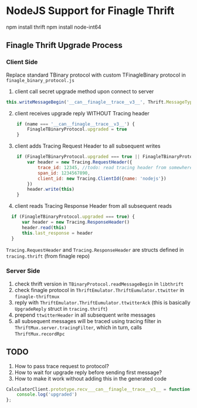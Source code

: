 # NodeJS Support for Finagle Thrift

npm install thrift
npm install node-int64

## Finagle Thrift Upgrade Process

### Client Side

Replace standard TBinary protocol with custom TFinagleBinary protocol in `finagle_binary_protocol.js`
1. client call secret upgrade method upon connect to server
```js
this.writeMessageBegin('__can__finagle__trace__v3__', Thrift.MessageType.CALL, 0);
```

2. client receives upgrade reply WITHOUT Tracing header
```js
    if (name === '__can__finagle__trace__v3__') {
        FinagleTBinaryProtocol.upgraded = true
    }
```

3. client adds Tracing Request Header to all subsequent writes
```js
    if (FinagleTBinaryProtocol.upgraded === true || FinagleTBinaryProtocol.upgrading === true) {
        var header = new Tracing.RequestHeader({
            trace_id: 12345, //todo: read tracing header from somewhere
            span_id: 1234567890,
            client_id: new Tracing.ClientId({name: 'nodejs'})
        })
        header.write(this)
    }
```

4. client reads Tracing Response Header from all subsequent reads
```js
  if (FinagleTBinaryProtocol.upgraded === true) {
      var header = new Tracing.ResponseHeader()
      header.read(this)
      this.last_response = header
  }
```

`Tracing.RequestHeader` and `Tracing.ResponseHeader` are structs defined in `tracing.thrift` (from finagle repo)

### Server Side

1. check thrift version in `TBinaryProtocol.readMessageBegin` in `libthrift`
2. check finagle protocol in `ThriftEmulator.ThriftEumulator.ttwitter` in `finagle-thriftmux`
3. reply with `ThriftEmulator.ThriftEumulator.ttwitterAck` (this is basically `UpgradeReply` struct in `tracing.thrift`)
4. prepend `ttwitterHeader` in all subsequent write messages
5. all subsequent messages will be traced using tracing filter in `ThriftMux.server.tracingFilter`, which in turn, calls `ThriftMux.recordRpc`

## TODO

1. How to pass trace request to protocol?
2. How to wait for upgrade reply before sending first message?
3. How to make it work without adding this in the generated code
```js
CalculatorClient.prototype.recv___can__finagle__trace__v3__ = function(input,mtype,rseqid) {
    console.log('upgraded')
};
```